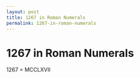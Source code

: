 ```yaml
---
layout: post
title: 1267 in Roman Numerals
permalink: 1267-in-roman-numerals
---
```


# 1267 in Roman Numerals

1267 = MCCLXVII
